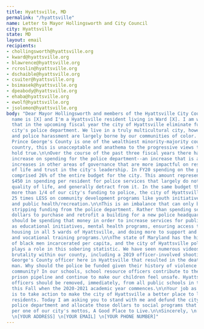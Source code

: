 ```yaml
---
title: Hyattsville, MD
permalink: "/hyattsville"
name: Letter to Mayor Hollingsworth and City Council
city: Hyattsville
state: MD
layout: email
recipients:
- chollingsworth@hyattsville.org
- kward@hyattsville.org
- blawrence@hyattsville.org
- rcroslin@hyattsville.org
- dschaible@hyattsville.org
- csuiter@hyattsville.org
- bsimasek@hyattsville.org
- dpeabody@hyattsville.org
- ehaba@hyattsville.org
- ewolf@hyattsville.org
- jsolomon@hyattsville.org
body: "Dear Mayor Hollingsworth and members of the Hyattsville City Council,\n\nMy
  name is [X] and I'm a Hyattsville resident living in Ward [X]. I am writing to demand
  that in the upcoming fiscal year the city of Hyattsville eliminate funding for the
  city's police department. We live in a truly multicultural city, however, arrests
  and police harassment are largely borne by our communities of color. Given that
  Prince George's County is one of the wealthiest minority-majority counties in the
  country, this is unacceptable and anathema to the progressive views that our residents
  hold true.\n\nOver the course of the past three fiscal years there has been a 23%
  increase on spending for the police department--an increase that is at odds with
  increases in other areas of governance that are more impactful on residents' quality
  of life and trust in the city's leadership. In FY20 spending on the police department
  comprised 26% of the entire budget for the city. This amount represents more than
  $450 in spending per resident for police services that largely do not improve their
  quality of life, and generally detract from it. In the same budget that allocates
  more than 1/4 of our city's funding to police, the city of Hyattsville is spending
  25 times LESS on community development programs like youth initiatives, the arts
  and public health/recreation.\n\nThis is an imbalance that can only be righted by
  stripping funding from the police department. Rather than spending several million
  dollars to purchase and retrofit a building for a new police headquarters, the city
  should be spending that money in order to increase services for public safety such
  as educational initiatives, mental health programs, ensuring access to affordable
  housing in all 5 wards of Hyattsville, and doing more to support and promote employment
  and vocational training programs.\n\nThe state of Maryland has the highest number
  of black men incarcerated per capita, and the city of Hyattsville police department
  plays a role in this sobering statistic. We have seen numerous videos of police
  brutality within our county, including a 2019 officer-involved shooting by a Prince
  George's County officer here in Hyattsville that resulted in the death of a Black
  man. Why should the police be funded given their history of violence within our
  community? In our schools, school resource officers contribute to the school to
  prison pipeline and continue to make our children feel unsafe. Hyattsville police
  officers should be removed, immediately, from all public schools in the city beginning
  this Fall when the 2020-2021 academic year commences.\n\nYour job as elected officials
  is to take action to make the city of Hyattsville a better place to live for ALL
  residents. Today I am asking you to stand with me and defund the city of Hyattsville
  police department and allocate those dollars to social programs that will make Hyattsville,
  per one of our city's mottos, A Good Place to Live.\n\nSincerely, \n[YOUR NAME]
  \n[YOUR ADDRESS] \n[YOUR EMAIL] \n[YOUR PHONE NUMBER]"
---
```


